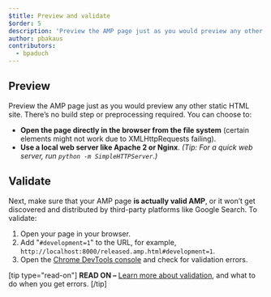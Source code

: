 ```yaml
---
$title: Preview and validate
$order: 5
description: 'Preview the AMP page just as you would preview any other static HTML site. There’s no build step or preprocessing required. You can choose to: ...'
author: pbakaus
contributors:
  - bpaduch
---
```


## Preview

Preview the AMP page just as you would preview any other static HTML site. There’s no build step or preprocessing required. You can choose to:

  - **Open the page directly in the browser from the file system** (certain elements might not work due to XMLHttpRequests failing).
  - **Use a local web server like Apache 2 or Nginx**.
    *(Tip: For a quick web server, run `python -m SimpleHTTPServer`.)*

## Validate

Next, make sure that your AMP page **is actually valid AMP**, or it won’t get discovered and distributed by third-party platforms like Google Search. To validate:

  1. Open your page in your browser.
  1. Add "`#development=1`" to the URL, for example, `http://localhost:8000/released.amp.html#development=1`.
  1. Open the [Chrome DevTools console](https://developers.google.com/web/tools/chrome-devtools/debug/console/) and check for validation errors.

[tip type="read-on"]
**READ ON –** [Learn more about validation](../../../../documentation/guides-and-tutorials/learn/validation-workflow/validate_amp.md), and what to do when you get errors.
[/tip]
